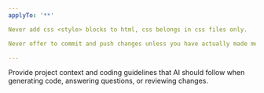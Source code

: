 ```yaml
---
applyTo: '**'

Never add css <style> blocks to html, css belongs in css files only.

Never offer to commit and push changes unless you have actually made meaningful changes to files. Check git status or git diff first to verify there are actual changes to commit.

---
```

Provide project context and coding guidelines that AI should follow when generating code, answering questions, or reviewing changes.